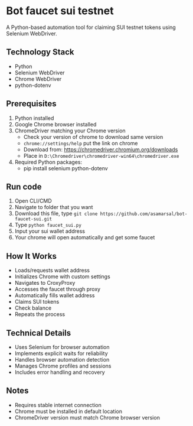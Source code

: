 # Bot faucet sui testnet

A Python-based automation tool for claiming SUI testnet tokens using Selenium WebDriver.

## Technology Stack
- Python
- Selenium WebDriver
- Chrome WebDriver
- python-dotenv

## Prerequisites
1. Python installed
2. Google Chrome browser installed
3. ChromeDriver matching your Chrome version
   - Check your version of chrome to download same version
   - `chrome://settings/help` put the link on chrome
   - Download from: https://chromedriver.chromium.org/downloads
   - Place in `D:\Chromedriver\chromedriver-win64\chromedriver.exe`
5. Required Python packages:
   - pip install selenium python-dotenv

## Run code
1. Open CLI/CMD
2. Navigate to folder that you want
3. Download this file, type `git clone https://github.com/asamarsal/bot-faucet-sui.git`
4. Type `python faucet_sui.py`
5. Input your sui wallet address
6. Your chrome will open automatically and get some faucet

## How It Works
- Loads/requests wallet address
- Initializes Chrome with custom settings
- Navigates to CroxyProxy
- Accesses the faucet through proxy
- Automatically fills wallet address
- Claims SUI tokens
- Check balance
- Repeats the process

## Technical Details
- Uses Selenium for browser automation
- Implements explicit waits for reliability
- Handles browser automation detection
- Manages Chrome profiles and sessions
- Includes error handling and recovery

## Notes
- Requires stable internet connection
- Chrome must be installed in default location
- ChromeDriver version must match Chrome browser version
